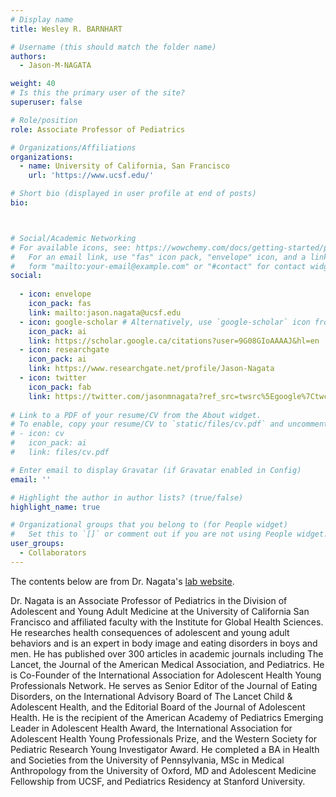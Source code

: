 ```yaml
---
# Display name
title: Wesley R. BARNHART

# Username (this should match the folder name)
authors:
  - Jason-M-NAGATA

weight: 40
# Is this the primary user of the site?
superuser: false

# Role/position
role: Associate Professor of Pediatrics

# Organizations/Affiliations
organizations:
  - name: University of California, San Francisco
    url: 'https://www.ucsf.edu/'

# Short bio (displayed in user profile at end of posts)
bio: 



# Social/Academic Networking
# For available icons, see: https://wowchemy.com/docs/getting-started/page-builder/#icons
#   For an email link, use "fas" icon pack, "envelope" icon, and a link in the
#   form "mailto:your-email@example.com" or "#contact" for contact widget.
social:
 
  - icon: envelope
    icon_pack: fas
    link: mailto:jason.nagata@ucsf.edu
  - icon: google-scholar # Alternatively, use `google-scholar` icon from `ai` icon pack
    icon_pack: ai
    link: https://scholar.google.ca/citations?user=9G08GIoAAAAJ&hl=en
  - icon: researchgate
    icon_pack: ai
    link: https://www.researchgate.net/profile/Jason-Nagata
  - icon: twitter
    icon_pack: fab
    link: https://twitter.com/jasonmnagata?ref_src=twsrc%5Egoogle%7Ctwcamp%5Eserp%7Ctwgr%5Eauthor
    
# Link to a PDF of your resume/CV from the About widget.
# To enable, copy your resume/CV to `static/files/cv.pdf` and uncomment the lines below.
# - icon: cv
#   icon_pack: ai
#   link: files/cv.pdf

# Enter email to display Gravatar (if Gravatar enabled in Config)
email: ''

# Highlight the author in author lists? (true/false)
highlight_name: true

# Organizational groups that you belong to (for People widget)
#   Set this to `[]` or comment out if you are not using People widget.
user_groups:
  - Collaborators
---
```


The contents below are from Dr. Nagata's [lab website](https://nagatalab.ucsf.edu/).

Dr. Nagata is an Associate Professor of Pediatrics in the Division of Adolescent and Young Adult Medicine at the University of California San Francisco and affiliated faculty with the Institute for Global Health Sciences. He researches health consequences of adolescent and young adult behaviors and is an expert in body image and eating disorders in boys and men. He has published over 300 articles in academic journals including The Lancet, the Journal of the American Medical Association, and Pediatrics. He is Co-Founder of the International Association for Adolescent Health Young Professionals Network. He serves as Senior Editor of the Journal of Eating Disorders, on the International Advisory Board of The Lancet Child & Adolescent Health, and the Editorial Board of the Journal of Adolescent Health. He is the recipient of the American Academy of Pediatrics Emerging Leader in Adolescent Health Award, the International Association for Adolescent Health Young Professionals Prize, and the Western Society for Pediatric Research Young Investigator Award. He completed a BA in Health and Societies from the University of Pennsylvania, MSc in Medical Anthropology from the University of Oxford, MD and Adolescent Medicine Fellowship from UCSF, and Pediatrics Residency at Stanford University.  
